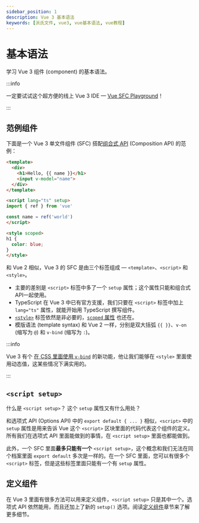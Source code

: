 ```yaml
---
sidebar_position: 1
description: Vue 3 基本语法
keywords: [派氏文件, vue3, vue基本语法, vue教程]
---
```


# 基本语法

学习 Vue 3 组件 (component) 的基本语法。

:::info

一定要试试这个超方便的线上 Vue 3 IDE — [Vue SFC Playground](https://sfc.vuejs.org/)！

:::

## 范例组件

下面是一个 Vue 3 单文件组件 (SFC) 搭配[组合式 API](https://vuejs.org/guide/introduction.html#composition-api) (Composition API) 的范例：

```html showLineNumbers
<template>
  <div>
    <h1>Hello, {{ name }}</h1>
    <input v-model="name">
  </div>
</template>

<script lang="ts" setup>
import { ref } from 'vue'

const name = ref('world')
</script>

<style scoped>
h1 {
  color: blue;
}
</style>
```

和 Vue 2 相似，Vue 3 的 SFC 是由三个标签组成 — `<template>`、`<script>` 和 `<style>`。

- 主要的差别是 `<script>` 标签中多了一个 `setup` 属性；这个属性只能和组合式API一起使用。
- TypeScript 在 Vue 3 中已有官方支援，我们只要在 `<script>` 标签中加上 `lang="ts"` 属性，就能开始用 TypeScript 撰写组件。
- [`<style>`](https://vuejs.org/api/sfc-spec.html#style) 标签依然是非必要的，[`scoped` 属性](https://vue-loader.vuejs.org/guide/scoped-css.html#scoped-css) 也还在。
- 模版语法 (template syntax) 和 Vue 2 一样，分别是双大括弧 `{{ }}`、`v-on` (缩写为 `@`) 和 `v-bind` (缩写为 `:`)。

:::info

Vue 3 有个 [在 CSS 里面使用 `v-bind`](https://vuejs.org/api/sfc-css-features.html#v-bind-in-css) 的新功能，他让我们能够在 `<style>` 里面使用动态值，这某些情况下满实用的。

:::

## `<script setup>`

什么是 `<script setup>`？ 这个 `setup` 属性又有什么用处？

和选项式 API (Options API) 中的 `export default { ... }` 相似，`<script>` 中的 `setup` 属性是用来告诉 Vue 这个 `<script>` 区块里面的代码代表这个组件的定义。所有我们在选项式 API 里面能做到的事情，在 `<script setup>` 里面也都能做到。

此外，一个 SFC 里面**最多只能有一个** `<script setup>`，这个概念和我们无法在同个档案里面 `export default` 多次是一样的。在一个 SFC 里面，您可以有很多个 `<script>` 标签，但是这些标签里面只能有一个有 `setup` 属性。

## 定义组件

在 Vue 3 里面有很多方法可以用来定义组件，`<script setup>` 只是其中一个。选项式 API 依然能用，而且还加上了新的 `setup()` 选项。阅读[定义组件](./define-a-component)章节来了解更多细节。